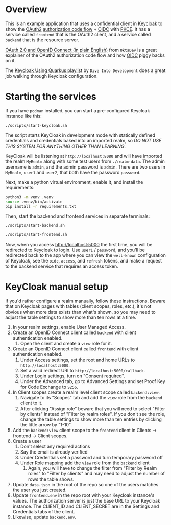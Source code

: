 # Overview
This is an example application that uses a confidential client in [Keycloak](https://www.keycloak.org/) to show the [OAuth2](https://datatracker.ietf.org/doc/html/rfc6749)
[authorization code flow](https://datatracker.ietf.org/doc/html/rfc6749#section-4.1) + [OIDC](https://openid.net/specs/openid-connect-rpinitiated-1_0.html) with [PKCE](https://datatracker.ietf.org/doc/html/rfc7636e).  It has a service called `frontend` that is the
OAuth2 client, and a service called `backend` that is the resource server.

[OAuth 2.0 and OpenID Connect (in plain English)](https://www.youtube.com/watch?v=996OiexHze0&ab_channel=OktaDev) from `OktaDev` is a great explainer of the OAuth2
authorization code flow and how [OIDC](https://openid.net/specs/openid-connect-rpinitiated-1_0.html) piggy backs on it.

The [Keycloak Using Quarkus playlist](https://youtube.com/playlist?list=PLHXvj3cRjbzsVyj6Pxfu4uRE1PtWa2CIw&feature=shared) by `Dive Into Development` does a great job walking through Keycloak
configuration.

# Starting the services
If you have `podman` installed, you can start a pre-configured Keycloak instance like this:
```bash
./scripts/start-keycloak.sh
```
The script starts KeyCloak in development mode with statically defined credentials and credentials baked into
an imported realm, so *DO NOT USE THIS SYSTEM FOR ANYTHING OTHER THAN LEARNING*.

KeyCloak will be listening at `http://localhost:8080` and will have imported the realm `MyRealm` along with
some test users from `./realm-data`.  The admin username is `admin`, and the admin password is `admin`.  There
are two users in `MyRealm`, `user1` and `user2`, that both have the password `password`.

Next, make a python virtual environment, enable it, and install the requirements:
```bash
python3 -m venv .venv
source .venv/bin/activate
pip install -r requirements.txt
```
Then, start the backend and frontend services in separate terminals:
```bash
./scripts/start-backend.sh
```
```bash
./scripts/start-frontend.sh
```
Now, when you access <http://localhost:5000> the first time, you will be redirected to Keycloak to login.  Use
`user1` / `password`, and you'll be redirected back to the app where you can view the `well-known` configuration
of Keycloak, see the `oidc`, `access`, and `refresh` tokens, and make a request to the backend service that
requires an access token.

# KeyCloak manual setup
If you'd rather configure a realm manually, follow these instructions.  Beware that on Keycloak pages with
tables (client scopes, roles, etc.), it's not obvious when more data exists than what's shown, so you may need
to adjust the table settings to show more than ten rows at a time.

1. In your realm settings, enable User Managed Access.
2. Create an OpenID Connect client called `backend` with client authentication enabled.
   1. Open the client and create a `view` role for it.
3. Create an OpenID Connect client called `frontend` with client authentication enabled.
   1. Under Access settings, set the root and home URLs to `http://localhost:5000`.
   2. Set a valid redirect URI to `http://localhost:5000/callback`.
   3. Under Login settings, turn on "Consent required".
   4. Under the Advanced tab, go to Advanced Settings and set Proof Key for Code Exchange to `S256`.
4. In Client scopes create a realm level client scope called `backend:view`.
   1. Navigate to its "Scopes" tab and add the `view` role from the `backend` client to it.
   2. After clicking "Assign role" beware that you will need to select "Filter by clients" instead of "Filter
      by realm roles".  If you don't see the role, change the table settings to show more than ten entries by
      clicking the little arrow by "1-10".
5. Add the `backend:view` client scope to the `frontend` client in Clients -> frontend -> Client scopes.
6. Create a user
   1. Don't select any required actions
   2. Say the email is already verified
   3. Under Credentials set a password and turn temporary password off
   4. Under Role mapping add the `view` role from the `backend` client
      1. Again, you will have to change the filter from "Filter by Realm roles" to "Filter by clients" and may
         need to adjust the number of rows the table shows.
7. Update `data.json` in the root of the repo so one of the users matches the user you just created.
8. Update `frontend.env` in the repo root with your Keycloak instance's values. The authorization server is
   just the base URL to your Keycloak instance.  The CLIENT_ID and CLIENT_SECRET are in the Settings and
   Credentials tabs of the client.
9. Likewise, update `backend.env`.
